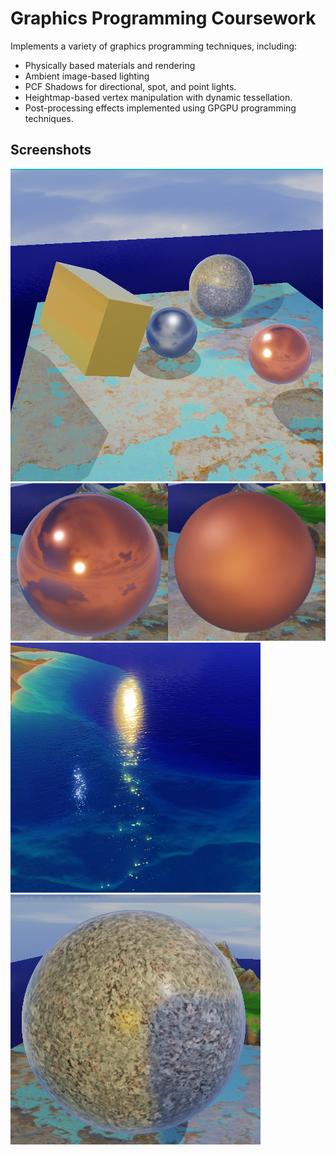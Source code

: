 # Graphics Programming Coursework

Implements a variety of graphics programming techniques, including:
- Physically based materials and rendering
- Ambient image-based lighting
- PCF Shadows for directional, spot, and point lights.
- Heightmap-based vertex manipulation with dynamic tessellation.
- Post-processing effects implemented using GPGPU programming techniques.

## Screenshots

![image](https://github.com/jambuttenshaw/GraphicsProgrammingDemo/blob/master/Images/Image1.png?raw=true)
![image](https://github.com/jambuttenshaw/GraphicsProgrammingDemo/blob/master/Images/Image2.png?raw=true)
![image](https://github.com/jambuttenshaw/GraphicsProgrammingDemo/blob/master/Images/Image3.png?raw=true)
![image](https://github.com/jambuttenshaw/GraphicsProgrammingDemo/blob/master/Images/Image4.png?raw=true)